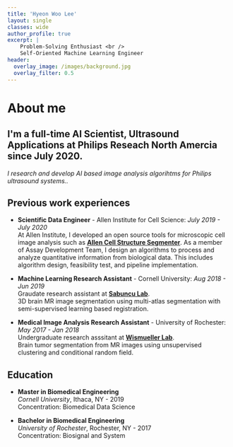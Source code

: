 ```yaml
---
title: 'Hyeon Woo Lee'
layout: single
classes: wide
author_profile: true
excerpt: |
    Problem-Solving Enthusiast <br />
    Self-Oriented Machine Learning Engineer
header:
  overlay_image: /images/background.jpg
  overlay_filter: 0.5
---
```


# About me

I'm a full-time **AI Scientist, Ultrasound Applications** at **Philips Reseach North Amercia** since July 2020.
---

*I research and develop AI based image analysis algorihtms for Philips ultrasound systems..*

## Previous work experiences
- **Scientific Data Engineer** - Allen Institute for Cell Science:
  *July 2019 - July 2020*<br />
  At Allen Institute, I developed an open source tools for microscopic cell image analysis such as **[Allen Cell Structure Segmenter](https://www.allencell.org/segmenter.html)**. As a member of Assay Development Team, I design an algorithms to process and analyze quantitative information from biological data. This includes algorithm design, feasibility test, and pipeline implementation.

- **Machine Learning Research Assistant** - Cornell University:
  *Aug 2018 - Jun 2019*<br />
  Graudate research assistant at **[Sabuncu Lab](http://sabuncu.engineering.cornell.edu/)**. <br />
  3D brain MR image segmentation using multi-atlas segmentation with semi-supervised learning based registration.

- **Medical Image Analysis Research Assistant** - University of Rochester:  
  *May 2017 - Jan 2018*<br />
  Undergraduate research asssitant at **[Wismueller Lab](https://www.urmc.rochester.edu/labs/wismueller.aspx)**. <br />
  Brain tumor segmentation from MR images using unsupervised clustering and conditional random field. 

## Education

- **Master in Biomedical Engineering**<br />
    *Cornell University*, Ithaca, NY - 2019 <br />
    Concentration: Biomedical Data Science

- **Bachelor in Biomedical Engineering**<br />
    *University of Rochester*, Rochester, NY - 2017<br />
    Concentration: Biosignal and System